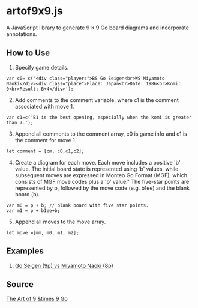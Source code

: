 # artof9x9.js
A JavaScript library to generate 9 &times; 9 Go board diagrams and incorporate annotations.

## How to Use
1. Specify game details.
```
var c0= c('<div class="players">BS Go Seigen<br>WS Miyamoto Naoki</div><div class="place">Place: Japan<br>Date: 1986<br>Komi: 0<br>Result: B+4</div>');
```
2. Add comments to the comment variable, where c1 is the comment associated with move 1.
```
var c1=c('B1 is the best opening, especially when the komi is greater than 7.');
```
3. Append all comments to the comment array, c0 is game info and c1 is the comment for move 1.
```
let comment = [cm, c0,c1,c2];
```
4. Create a diagram for each move. Each move includes a positive 'b' value. The initial board state is represented using 'b' values, while subsequent moves are expressed in Monteo Go Format (MGF), which consists of MGF move codes plus a 'b' value." The five-star points are represented by p, followed by the move code (e.g. b1ee) and the blank board (b).


```
var m0 = p + b; // blank board with five star points.
var m1 = p + b1ee+b;
```
5. Append all moves to the move array.
```
let move =[mm, m0, m1, m2];
```
## Examples
1. [Go Seigen (9p) vs Miyamoto Naoki (8p)](https://kietpawpan.github.io/artof9x9/)

## Source
[The Art of 9 &times 9 Go](https://kietpawpan.github.io/artof9x9/cover.html)

